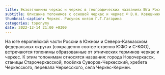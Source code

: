 ```yaml
---
title: Экзоэтнонимы черкас и черкес в географических названиях Юга России
subtitle: Описание топонимов с основой черкас и черкес © В.Н. Ковешников
thumbnail-caption: Черкес. Рисунок князя Г.Г.Гагарина
categories: toponymy
date: 2022-12-14 21:00 +0300
---
```

На юге европейской части России в Южном и Северо-Кавказском федеральных округах (сокращенно соответственно ЮФО и С-КФО), встречаются топонимы образованные от этнических терминов черкас и черкес. К этим топонимам относятся названия: города Новочеркасск, станицы Старочеркасской, посёлка Суворов-Черкесский, хребета Черкесского, перевала Черкесского, села Черкес-Кермен.